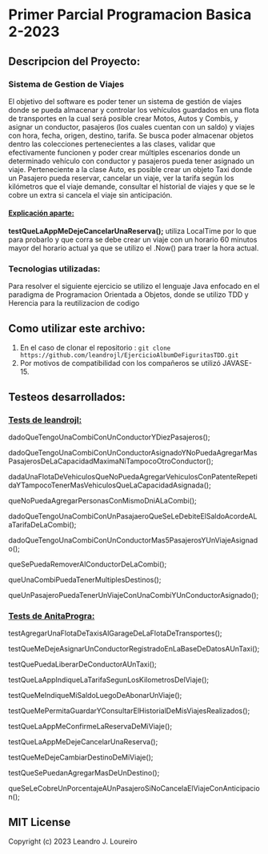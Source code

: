 # Primer Parcial Programacion Basica 2-2023

## Descripcion del Proyecto:
### Sistema de Gestion de Viajes
El objetivo del software es poder tener un sistema de gestión de viajes donde se pueda almacenar y controlar los vehículos guardados en una flota de transportes en la cual será posible crear Motos, Autos y Combis, y asignar un conductor, pasajeros (los cuales cuentan con un saldo) y viajes con hora, fecha, origen, destino, tarifa. Se busca poder almacenar objetos dentro las colecciones pertenecientes a las clases, validar que efectivamente funcionen y poder crear múltiples escenarios donde un determinado vehículo con conductor y pasajeros pueda tener asignado un viaje. Perteneciente a la clase Auto, es posible crear un objeto Taxi donde un Pasajero pueda reservar, cancelar un viaje, ver la tarifa según los kilómetros que el viaje demande, consultar el historial de viajes y que se le cobre un extra si cancela el viaje sin anticipación.
#### <ins>Explicación aparte:</ins>
**testQueLaAppMeDejeCancelarUnaReserva();** utiliza LocalTime por lo que para probarlo y que corra se debe crear un viaje con un horario 60 minutos mayor del horario actual ya que se utilizo el .Now() para traer la hora actual.


### Tecnologias utilizadas:

Para resolver el siguiente ejercicio se utilizo el lenguaje Java enfocado en el paradigma de Programacion Orientada a Objetos, donde se utilizo TDD y Herencia para la reutilizacion de codigo

## Como utilizar este archivo:
1) En el caso de clonar el repositorio : `git clone https://github.com/leandrojl/EjercicioAlbumDeFiguritasTDD.git`
2) Por motivos de compatibilidad con los compañeros se utilizó JAVASE-15.

## Testeos desarrollados:
### <ins>Tests de leandrojl:</ins>
dadoQueTengoUnaCombiConUnConductorYDiezPasajeros();

dadoQueTengoUnaCombiConUnConductorAsignadoYNoPuedaAgregarMasPasajerosDeLaCapacidadMaximaNiTampocoOtroConductor();

dadaUnaFlotaDeVehiculosQueNoPuedaAgregarVehiculosConPatenteRepetidaYTampocoTenerMasVehiculosQueLaCapacidadAsignada();

queNoPuedaAgregarPersonasConMismoDniALaCombi();

dadoQueTengoUnaCombiConUnPasajaeroQueSeLeDebiteElSaldoAcordeALaTarifaDeLaCombi();

dadoQueTengoUnaCombiConUnConductorMas5PasajerosYUnViajeAsignado();

queSePuedaRemoverAlConductorDeLaCombi();

queUnaCombiPuedaTenerMultiplesDestinos();

queUnPasajeroPuedaTenerUnViajeConUnaCombiYUnConductorAsignado();

### <ins>Tests de AnitaProgra:</ins>

testAgregarUnaFlotaDeTaxisAlGarageDeLaFlotaDeTransportes();

testQueMeDejeAsignarUnConductorRegistradoEnLaBaseDeDatosAUnTaxi();

testQuePuedaLiberarDeConductorAUnTaxi();

testQueLaAppIndiqueLaTarifaSegunLosKilometrosDelViaje();

testQueMeIndiqueMiSaldoLuegoDeAbonarUnViaje();

testQueMePermitaGuardarYConsultarElHistorialDeMisViajesRealizados();

testQueLaAppMeConfirmeLaReservaDeMiViaje();

testQueLaAppMeDejeCancelarUnaReserva();

testQueMeDejeCambiarDestinoDeMiViaje();

testQueSePuedanAgregarMasDeUnDestino();

queSeLeCobreUnPorcentajeAUnPasajeroSiNoCancelaElViajeConAnticipacion();

## MIT License

Copyright (c) 2023 Leandro J. Loureiro
